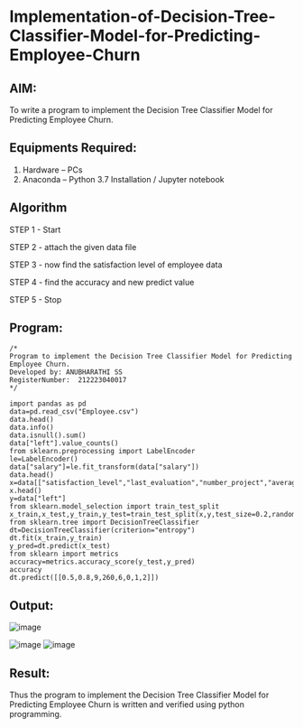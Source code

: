 # Implementation-of-Decision-Tree-Classifier-Model-for-Predicting-Employee-Churn

## AIM:
To write a program to implement the Decision Tree Classifier Model for Predicting Employee Churn.

## Equipments Required:
1. Hardware – PCs
2. Anaconda – Python 3.7 Installation / Jupyter notebook

## Algorithm
STEP 1 - Start

STEP 2 - attach the given data file

STEP 3 - now find the satisfaction level of employee data

STEP 4 - find the accuracy and new predict value

STEP 5 - Stop

## Program:
```
/*
Program to implement the Decision Tree Classifier Model for Predicting Employee Churn.
Developed by: ANUBHARATHI SS
RegisterNumber:  212223040017
*/

import pandas as pd
data=pd.read_csv("Employee.csv")
data.head()
data.info()
data.isnull().sum()
data["left"].value_counts()
from sklearn.preprocessing import LabelEncoder
le=LabelEncoder()
data["salary"]=le.fit_transform(data["salary"])
data.head()
x=data[["satisfaction_level","last_evaluation","number_project","average_montly_hours","time_spend_company","Work_accident","promotion_last_5years","salary"]]
x.head()
y=data["left"]
from sklearn.model_selection import train_test_split
x_train,x_test,y_train,y_test=train_test_split(x,y,test_size=0.2,random_state=100)
from sklearn.tree import DecisionTreeClassifier
dt=DecisionTreeClassifier(criterion="entropy")
dt.fit(x_train,y_train)
y_pred=dt.predict(x_test)
from sklearn import metrics
accuracy=metrics.accuracy_score(y_test,y_pred)
accuracy
dt.predict([[0.5,0.8,9,260,6,0,1,2]])
```

## Output:
![image](https://github.com/user-attachments/assets/045f5713-68c8-45cc-8025-06a563755566)

![image](https://github.com/user-attachments/assets/7b2e849b-5362-42c7-aa9b-e11197a18184)
![image](https://github.com/user-attachments/assets/4eba14b4-c2cb-4e71-80d9-5f15d83fa2a0)




## Result:
Thus the program to implement the  Decision Tree Classifier Model for Predicting Employee Churn is written and verified using python programming.
